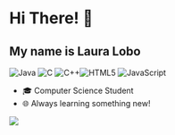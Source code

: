 <h1>Hi There! 👋</h1>

## My name is Laura Lobo
 ![Java](https://img.shields.io/badge/java-%23ED8B00.svg?style=for-the-badge&logo=openjdk&logoColor=white) ![C](https://img.shields.io/badge/c-%2300599C.svg?style=for-the-badge&logo=c&logoColor=white) ![C++](https://img.shields.io/badge/c++-%2300599C.svg?style=for-the-badge&logo=c%2B%2B&logoColor=white)![HTML5](https://img.shields.io/badge/html5-%23E34F26.svg?style=for-the-badge&logo=html5&logoColor=white) ![JavaScript](https://img.shields.io/badge/javascript-%23323330.svg?style=for-the-badge&logo=javascript&logoColor=%23F7DF1E) 
- 🎓 Computer Science Student
- 🌐 Always learning something new!


![](https://github-readme-stats.vercel.app/api/top-langs/?username=lauralobo21&theme=dark&hide_border=false&include_all_commits=false&count_private=false&layout=compact)

